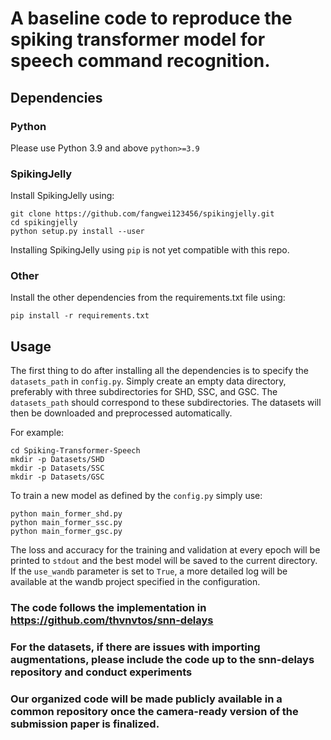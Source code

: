 #  A baseline code to reproduce the spiking transformer model for speech command recognition.

## Dependencies

### Python

Please use Python 3.9 and above ```python>=3.9```

### SpikingJelly

Install SpikingJelly using:

```
git clone https://github.com/fangwei123456/spikingjelly.git
cd spikingjelly
python setup.py install --user
```

Installing SpikingJelly using ```pip``` is not yet compatible with this repo.

### Other

Install the other dependencies from the requirements.txt file using:

```
pip install -r requirements.txt
```


## Usage

The first thing to do after installing all the dependencies is to specify the `datasets_path` in `config.py`. Simply create an empty data directory, preferably with three subdirectories for SHD, SSC, and GSC. The `datasets_path` should correspond to these subdirectories. The datasets will then be downloaded and preprocessed automatically. 

For example:

```
cd Spiking-Transformer-Speech
mkdir -p Datasets/SHD
mkdir -p Datasets/SSC
mkdir -p Datasets/GSC
```

To train a new model as defined by the ```config.py``` simply use:

```
python main_former_shd.py
python main_former_ssc.py
python main_former_gsc.py
```

The loss and accuracy for the training and validation at every epoch will be printed to ```stdout``` and the best model will be saved to the current directory.
If the ```use_wandb``` parameter is set to ```True```, a more detailed log will be available at the wandb project specified in the configuration.

### The code follows the implementation in  https://github.com/thvnvtos/snn-delays

### For the datasets, if there are issues with importing augmentations, please include the code up to the snn-delays repository and conduct experiments



### Our organized code will be made publicly available in a common repository once the camera-ready version of the submission paper is finalized.
